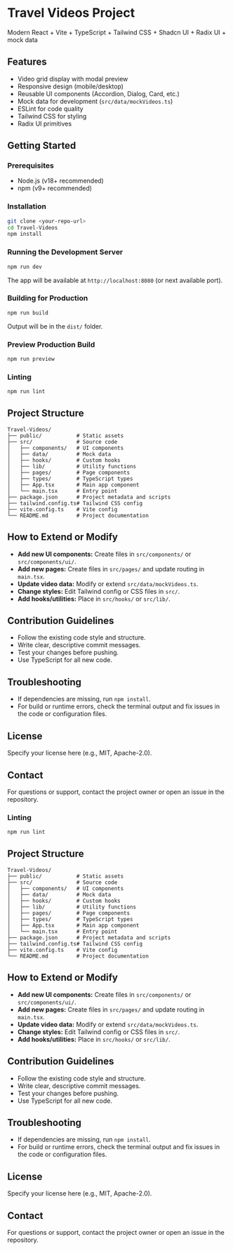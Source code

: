 # Travel Videos Project

Modern React + Vite + TypeScript + Tailwind CSS + Shadcn UI + Radix UI + mock data

## Features
- Video grid display with modal preview
- Responsive design (mobile/desktop)
- Reusable UI components (Accordion, Dialog, Card, etc.)
- Mock data for development (`src/data/mockVideos.ts`)
- ESLint for code quality
- Tailwind CSS for styling
- Radix UI primitives

## Getting Started

### Prerequisites
- Node.js (v18+ recommended)
- npm (v9+ recommended)

### Installation
```bash
git clone <your-repo-url>
cd Travel-Videos
npm install
```

### Running the Development Server
```bash
npm run dev
```
The app will be available at `http://localhost:8080` (or next available port).

### Building for Production
```bash
npm run build
```
Output will be in the `dist/` folder.

### Preview Production Build
```bash
npm run preview
```

### Linting
```bash
npm run lint
```

## Project Structure
```
Travel-Videos/
├── public/           # Static assets
├── src/              # Source code
│   ├── components/   # UI components
│   ├── data/         # Mock data
│   ├── hooks/        # Custom hooks
│   ├── lib/          # Utility functions
│   ├── pages/        # Page components
│   ├── types/        # TypeScript types
│   ├── App.tsx       # Main app component
│   └── main.tsx      # Entry point
├── package.json      # Project metadata and scripts
├── tailwind.config.ts# Tailwind CSS config
├── vite.config.ts    # Vite config
└── README.md         # Project documentation
```

## How to Extend or Modify
- **Add new UI components:** Create files in `src/components/` or `src/components/ui/`.
- **Add new pages:** Create files in `src/pages/` and update routing in `main.tsx`.
- **Update video data:** Modify or extend `src/data/mockVideos.ts`.
- **Change styles:** Edit Tailwind config or CSS files in `src/`.
- **Add hooks/utilities:** Place in `src/hooks/` or `src/lib/`.

## Contribution Guidelines
- Follow the existing code style and structure.
- Write clear, descriptive commit messages.
- Test your changes before pushing.
- Use TypeScript for all new code.

## Troubleshooting
- If dependencies are missing, run `npm install`.
- For build or runtime errors, check the terminal output and fix issues in the code or configuration files.

## License
Specify your license here (e.g., MIT, Apache-2.0).

## Contact
For questions or support, contact the project owner or open an issue in the repository.

### Linting
```bash
npm run lint
```

## Project Structure
```
Travel-Videos/
├── public/           # Static assets
├── src/              # Source code
│   ├── components/   # UI components
│   ├── data/         # Mock data
│   ├── hooks/        # Custom hooks
│   ├── lib/          # Utility functions
│   ├── pages/        # Page components
│   ├── types/        # TypeScript types
│   ├── App.tsx       # Main app component
│   └── main.tsx      # Entry point
├── package.json      # Project metadata and scripts
├── tailwind.config.ts# Tailwind CSS config
├── vite.config.ts    # Vite config
└── README.md         # Project documentation
```

## How to Extend or Modify
- **Add new UI components:** Create files in `src/components/` or `src/components/ui/`.
- **Add new pages:** Create files in `src/pages/` and update routing in `main.tsx`.
- **Update video data:** Modify or extend `src/data/mockVideos.ts`.
- **Change styles:** Edit Tailwind config or CSS files in `src/`.
- **Add hooks/utilities:** Place in `src/hooks/` or `src/lib/`.

## Contribution Guidelines
- Follow the existing code style and structure.
- Write clear, descriptive commit messages.
- Test your changes before pushing.
- Use TypeScript for all new code.

## Troubleshooting
- If dependencies are missing, run `npm install`.
- For build or runtime errors, check the terminal output and fix issues in the code or configuration files.

## License
Specify your license here (e.g., MIT, Apache-2.0).

## Contact
For questions or support, contact the project owner or open an issue in the repository.
